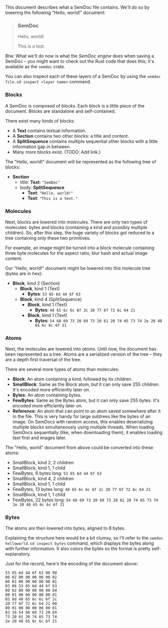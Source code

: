 This document describes what a SemDoc file contains.
We'll do so by lowering the following "Hello, world!" document:

> ### SemDoc
>
> Hello, world!
>
> This is a test.

Btw: What we'll do now is what the *SemDoc engine* does when saving a SemDoc – you might want to check out the Rust code that does this; it's available as the `semdoc` crate.

You can also inspect each of these layers of a SemDoc by using the `semdoc file.sd inspect <layer name>` command.

### Blocks

A SemDoc is composed of *blocks*.
Each block is a little piece of the document.
Blocks are standalone and self-contained.

There exist many kinds of blocks:

* A **Text** contains textual information.
* A **Section** contains two other blocks: a title and content.
* A **SplitSequence** contains multiple sequential other blocks with a little information gap in between.
* Many more blocks exist. (TODO: Add link.)

The "Hello, world!" document will be represented as the following tree of blocks:

* **Section**
  * title: **Text**: `"SemDoc"`
  * body: **SplitSequence**
    * **Text**: `"Hello, world!"`
    * **Text**: `"This is a test."`

### Molecules

Next, blocks are lowered into *molecules*.
There are only two types of molecules: bytes and blocks (containing a kind and possibly multiple children).
So, after this step, the huge variety of blocks got reduced to a tree containing only these two primitives.

For example, an image might be turned into a block molecule containing three byte molecules for the aspect ratio, blur hash and actual image content.

Our "Hello, world!" document might be lowered into this molecule tree (bytes are in hex):

* **Block**, kind 2 (Section)
  * **Block**, kind 1 (Text)
    * **Bytes**: `53 65 6d 44 6f 63`
  * **Block**, kind 4 (SplitSequence)
    * **Block**, kind 1 (Text)
      * **Bytes**: `48 65 6c 6c 6f 2c 20 77 6f 72 6c 64 21`
    * **Block**, kind 1 (Text)
      * **Bytes**: `54 68 69 73 20 69 73 20 61 20 74 65 73 74 2e 20 48 65 6c 6c 6f 21`

### Atoms

Next, the molecules are lowered into *atoms*.
Until now, the document has been represented as a tree.
Atoms are a serialized version of the tree – they are a depth first traversal of the tree.

There are several more types of atoms than molecules:

* **Block**: An atom containing a kind, followed by its children.
* **SmallBlock**: Same as the Block atom, but it can only save 255 children. It's encoded more efficiently later on.
* **Bytes**: An atom containing bytes.
* **FewBytes**: Same as the Bytes atom, but it can only save 255 bytes. It's encoded more efficiently later on.
* **Reference**: An atom that can point to an atom saved somewhere after it in the file. This is very handy for large subtrees like the bytes of an image. On SemDocs with random access, this enables deserializing multiple blocks simultaneously using multiple threads. When loading SemDocs sequentially (like, when downloading them), it enables loading text first and images later.

The "Hello, world" document from above could be converted into these atoms:

* SmallBlock, kind 2, 2 children
* SmallBlock, kind 1, 1 child
* FewBytes, 6 bytes long: `53 65 6d 44 6f 63`
* SmallBlock, kind 4, 2 children
* SmallBlock, kind 1, 1 child
* FewBytes, 13 bytes long: `48 65 6c 6c 6f 2c 20 77 6f 72 6c 64 21`
* SmallBlock, kind 1, 1 child
* FewBytes, 22 bytes long: `54 68 69 73 20 69 73 20 61 20 74 65 73 74 2e 20 48 65 6c 6c 6f 21`

### Bytes

The atoms are then lowered into bytes, aligned to 8 bytes.

Explaining the structure here would be a bit clumsy, so I'll refer to the `semdoc helloworld.sd inspect bytes` command, which displays the bytes along with further information.
It also colors the bytes so the format is pretty self-explanatory.

Just for the record, here's the encoding of the document above:

```
53 65 6d 44 6f 63 00 00
00 02 00 00 00 00 00 02
00 01 00 00 00 00 00 01
03 06 53 65 6d 44 6f 63
00 02 00 00 00 00 00 04
00 01 00 00 00 00 00 01
03 0d 48 65 6c 6c 6f 2c
20 77 6f 72 6c 64 21 00
00 01 00 00 00 00 00 01
03 16 54 68 69 73 20 69
73 20 61 20 74 65 73 74
2e 20 48 65 6c 6c 6f 21
```
